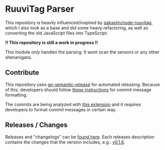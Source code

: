 # RuuviTag Parser

This repository is heavily influenced/inspired by [pakastin/node-ruuvitag](https://github.com/pakastin/node-ruuvitag),
which I also took as a base and did some heavy refactoring, as well as converting the old JavaScript files
into TypeScript.

**!! This repository is still a work in progress !!**

This module only handles the parsing. It wont scan the sensors or any other shenanigans.


## Contribute

This repository uses [go-semantic-release](https://github.com/go-semantic-release/semantic-release) for automated
releasing. Because of this, developers should follow [these instructions](https://www.conventionalcommits.org/en/v1.0.0/#examples)
for commit message formatting.

The commits are being analyzed with [this extension](https://github.com/go-semantic-release/commit-analyzer-cz#how-the-commit-messages-are-analyzed)
and it requires developers to format commit messages in certain way.


## Releases / Changes

Releases and "changelogs" can be [found here](https://gitlab.com/kirbo/ruuvitag-parser/-/tags).
Each releases description contains the changes that the version includes, e.g.: [v0.1.6](https://gitlab.com/kirbo/ruuvitag-parser/-/tags/v0.1.6).
